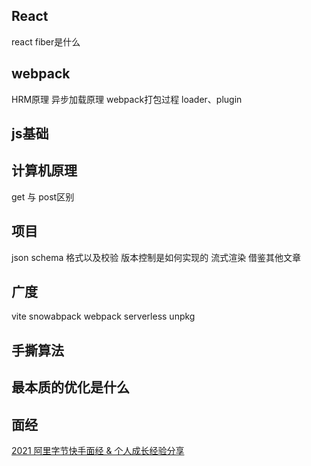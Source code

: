 ## React
react fiber是什么

## webpack 
HRM原理
异步加载原理
webpack打包过程
loader、plugin

## js基础

## 计算机原理
get 与 post区别
## 项目
json schema 格式以及校验
版本控制是如何实现的
流式渲染 借鉴其他文章


## 广度
vite snowabpack webpack
serverless
unpkg



## 手撕算法

## 最本质的优化是什么


## 面经
[2021 阿里字节快手面经 & 个人成长经验分享](https://mp.weixin.qq.com/s/i4NcvDgxfj_JbZ_sAdVJuA)